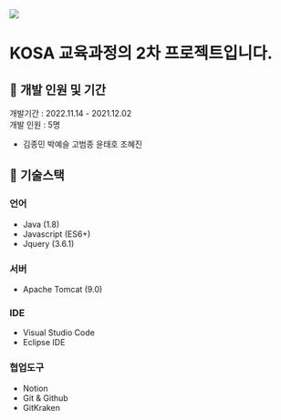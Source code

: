 <img src="https://capsule-render.vercel.app/api?type=waving&color=auto&height=200&section=header&text=카페in중독&fontSize=90" />

# KOSA 교육과정의 2차 프로젝트입니다.


## 📍 개발 인원 및 기간
개발기간 : 2022.11.14 - 2021.12.02  
개발 인원 : 5명  
- 김종민 박예슬 고범종 윤태호 조혜진

## 📍 기술스택

### 언어
- Java (1.8) 
- Javascript (ES6+)
- Jquery (3.6.1)

### 서버
- Apache Tomcat (9.0)

### IDE
- Visual Studio Code
- Eclipse IDE

### 협업도구
- Notion
- Git & Github
- GitKraken

